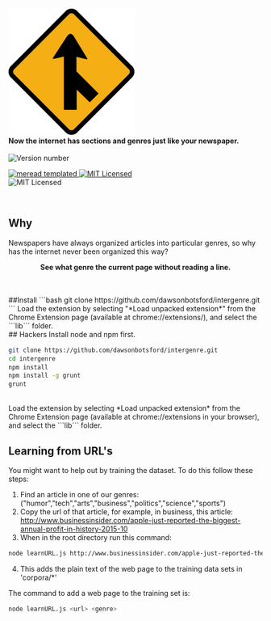 <p align="center">

  <br><img src="media/intersection.png" alt="logo" />
  <br>
  <b>
    Now the internet has sections and genres just like your newspaper.
  </b>
  <br>
  <br><img src="https://img.shields.io/badge/version-0.*.*--prelaunch-brightgreen.svg" alt="Version number" />

  <a href = "https://github.com/dawsonbotsford/meread">
    <img src="https://img.shields.io/badge/meread-templated-4BD2A9.svg" alt="meread templated" />
  </a>

  <a href="LICENSE">
    <img src="https://img.shields.io/badge/license-MIT-blue.svg" alt="MIT Licensed" />
  </a>

  <br>
  <img src="https://img.shields.io/badge/Chrome-Extension-yellow.svg" alt="MIT Licensed" />
</p>

<br>

## Why
Newspapers have always organized articles into particular genres, so why has the internet never been organized this way?
<br>
<p align="center">
  <b>See what genre the current page without reading a line.</b>
</p>
<br>


<br>
##Install
```bash
git clone https://github.com/dawsonbotsford/intergenre.git
```
Load the extension by selecting "*Load unpacked extension*" from the Chrome Extension page (available at chrome://extensions/), and select the ```lib``` folder.

<br>
## Hackers
Install node and npm first.

```bash
git clone https://github.com/dawsonbotsford/intergenre.git
cd intergenre
npm install
npm install -g grunt
grunt
```

<br>
Load the extension by selecting *Load unpacked extension* from the Chrome Extension page (available at chrome://extensions in your browser), and select the ```lib``` folder.

## Learning from URL's
You might want to help out by training the dataset. To do this follow these steps:
 1. Find an article in one of our genres: ("humor","tech","arts","business","politics","science","sports")
 2. Copy the url of that article, for example, in business, this article: http://www.businessinsider.com/apple-just-reported-the-biggest-annual-profit-in-history-2015-10
 3. When in the root directory run this command:
 ```bash
node learnURL.js http://www.businessinsider.com/apple-just-reported-the-biggest-annual-profit-in-history-2015-10 business
 ```
 4. This adds the plain text of the web page to the training data sets in 'corpora/*'

The command to add a web page to the training set is:
```bash
node learnURL.js <url> <genre>
```
<br>
